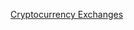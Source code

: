 [Cryptocurrency Exchanges](https://raw.githubusercontent.com/threefoldfoundation/info_grid/master/docs/faq/exchanges.md ':include :type=markdown')